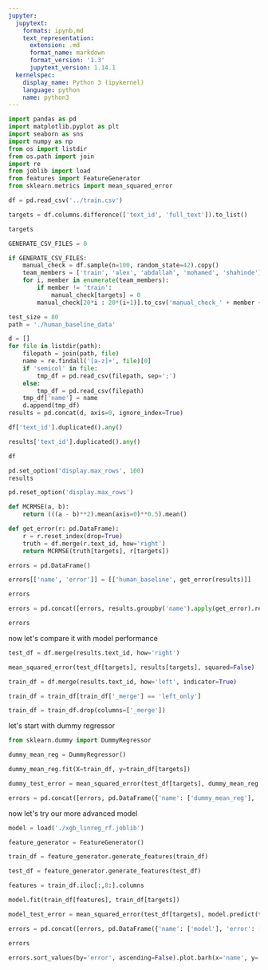 ```yaml
---
jupyter:
  jupytext:
    formats: ipynb,md
    text_representation:
      extension: .md
      format_name: markdown
      format_version: '1.3'
      jupytext_version: 1.14.1
  kernelspec:
    display_name: Python 3 (ipykernel)
    language: python
    name: python3
---
```


```python
import pandas as pd
import matplotlib.pyplot as plt
import seaborn as sns
import numpy as np
from os import listdir
from os.path import join
import re
from joblib import load
from features import FeatureGenerator
from sklearn.metrics import mean_squared_error
```

```python
df = pd.read_csv('../train.csv')
```

```python
targets = df.columns.difference(['text_id', 'full_text']).to_list()
```

```python
targets
```

```python
GENERATE_CSV_FILES = 0
```

```python
if GENERATE_CSV_FILES:
    manual_check = df.sample(n=100, random_state=42).copy()
    team_members = ['train', 'alex', 'abdallah', 'mohamed', 'shahinde']
    for i, member in enumerate(team_members):
        if member != 'train':
            manual_check[targets] = 0
        manual_check[20*i : 20*(i+1)].to_csv('manual_check_' + member + '.csv')
```

```python
test_size = 80
path = './human_baseline_data'
```

```python
d = []
for file in listdir(path):
    filepath = join(path, file)
    name = re.findall('[a-z]+', file)[0]
    if 'semicol' in file:
        tmp_df = pd.read_csv(filepath, sep=';')
    else:
        tmp_df = pd.read_csv(filepath)
    tmp_df['name'] = name
    d.append(tmp_df)
results = pd.concat(d, axis=0, ignore_index=True)
```

```python
df['text_id'].duplicated().any()
```

```python
results['text_id'].duplicated().any()
```

```python
df
```

```python
pd.set_option('display.max_rows', 100)
results
```

```python
pd.reset_option('display.max_rows')
```

```python
def MCRMSE(a, b):
    return (((a - b)**2).mean(axis=0)**0.5).mean()
```

```python
def get_error(r: pd.DataFrame):
    r = r.reset_index(drop=True)
    truth = df.merge(r.text_id, how='right')
    return MCRMSE(truth[targets], r[targets])
```

```python
errors = pd.DataFrame()
```

```python
errors[['name', 'error']] = [['human_baseline', get_error(results)]]
```

```python
errors
```

```python
errors = pd.concat([errors, results.groupby('name').apply(get_error).reset_index(name='error')], ignore_index=True)
```

```python
errors
```

now let's compare it with model performance

```python
test_df = df.merge(results.text_id, how='right')
```

```python
mean_squared_error(test_df[targets], results[targets], squared=False)
```

```python
train_df = df.merge(results.text_id, how='left', indicator=True)
```

```python
train_df = train_df[train_df['_merge'] == 'left_only']
```

```python
train_df = train_df.drop(columns=['_merge'])
```

let's start with dummy regressor

```python
from sklearn.dummy import DummyRegressor
```

```python
dummy_mean_reg = DummyRegressor()
```

```python
dummy_mean_reg.fit(X=train_df, y=train_df[targets])
```

```python
dummy_test_error = mean_squared_error(test_df[targets], dummy_mean_reg.predict(X=test_df), squared=False)
```

```python
errors = pd.concat([errors, pd.DataFrame({'name': ['dummy_mean_reg'], 'error': [dummy_test_error]})], ignore_index=True)
```

now let's try our more advanced model

```python
model = load('./xgb_linreg_rf.joblib')
```

```python
feature_generator = FeatureGenerator()
```

```python
train_df = feature_generator.generate_features(train_df)
```

```python
test_df = feature_generator.generate_features(test_df)
```

```python
features = train_df.iloc[:,8:].columns
```

```python
model.fit(train_df[features], train_df[targets])
```

```python
model_test_error = mean_squared_error(test_df[targets], model.predict(test_df[features]), squared=False)
```

```python
errors = pd.concat([errors, pd.DataFrame({'name': ['model'], 'error': [model_test_error]})], ignore_index=True)
```

```python
errors
```

```python
errors.sort_values(by='error', ascending=False).plot.barh(x='name', y='error')
```

```python

```
